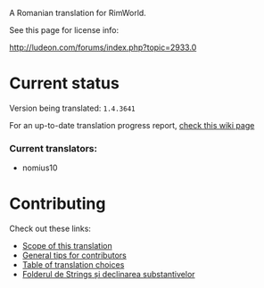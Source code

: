 A Romanian translation for RimWorld.

See this page for license info:

http://ludeon.com/forums/index.php?topic=2933.0

# Current status

Version being translated: `1.4.3641`

For an up-to-date translation progress report, [check this wiki page](https://github.com/Ludeon/RimWorld-Romanian/wiki/Translation-progress)

### Current translators:
 - nomius10

# Contributing

Check out these links:
- [Scope of this translation](https://github.com/Ludeon/RimWorld-Romanian/wiki#scope)
- [General tips for contributors](https://github.com/Ludeon/RimWorld-Romanian/wiki#general-notes-for-contributors)
- [Table of translation choices](https://github.com/Ludeon/RimWorld-Romanian/wiki#general-notes-for-contributors)
- [Folderul de Strings și declinarea substantivelor](https://github.com/Ludeon/RimWorld-Romanian/wiki/Folderul-de-Strings-%C8%99i-declinarea-substantivelor)

